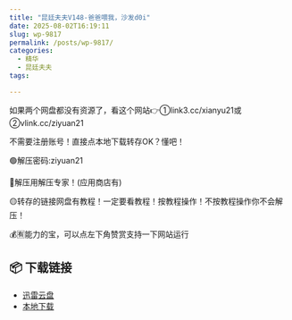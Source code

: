 ```yaml
---
title: "昆廷夫夫V148-爸爸喂我，沙发d0i"
date: 2025-08-02T16:19:11
slug: wp-9817
permalink: /posts/wp-9817/
categories:
  - 精华
  - 昆廷夫夫
tags:

---
```


如果两个网盘都没有资源了，看这个网站👉①link3.cc/xianyu21或②vlink.cc/ziyuan21

不需要注册账号！直接点本地下载转存OK？懂吧！

🟢解压密码:ziyuan21

🔵解压用解压专家！(应用商店有)

🟡转存的链接网盘有教程！一定要看教程！按教程操作！不按教程操作你不会解压！

💰🈶能力的宝，可以点左下角赞赏支持一下网站运行

## 📦 下载链接
- [迅雷云盘](https://blziyuan21.com/pay-download/9817?key=97f406d377&down_id=0)
- [本地下载](https://blziyuan21.com/pay-download/9817?key=97f406d377&down_id=1)


